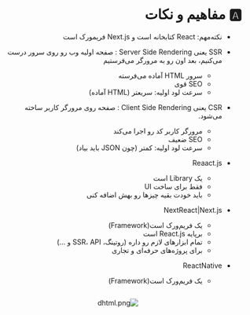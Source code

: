 <div dir="rtl">

# 🅰️ مفاهیم و نکات

* نکته‌مهم: React کتابخانه است و Next.js فریمورک است
* SSR یعنی Server Side Rendering : صفحه اولیه وب رو روی سرور درست می‌کنیم، بعد اون رو به مرورگر می‌فرستیم
    * سرور HTML آماده می‌فرسته
    * SEO قوی
    * سرعت لود اولیه:‌ سریعتر (HTML آماده)
* CSR یعنی Client Side Rendering : صفحه روی مرورگر کاربر ساخته می‌شود.
    * مرورگر کاربر کد رو اجرا می‌کند
    * SEO ضعیف
    * سرعت لود اولیه:‌ کمتر (چون JSON باید بیاد)


* Reaact.js
    * یک Library است
    * فقط برای ساخت UI
    * باید خودت بقیه چیزها رو بهش اضافه کنی
* NextReact|Next.js
    * یک فریم‌ورک است(Framework)
    * برپایه React.js است
    * تمام ابزارهای لازم رو داره (روتینگ، SSR، API و ...)
    * برای پروژه‌های حرفه‌ای و تجاری
* ReactNative
    * یک فریم‌ورک است(Framework)

<div style="display: flex; flex-direction: column; align-items: center;">


![dhtml.png](/home/Files/01-Programming/GitHub/Codes/_srcFiles/Images/dhtml.png "dhtml.png")

</div>

</div>